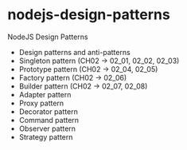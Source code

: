 # nodejs-design-patterns
NodeJS Design Patterns

* Design patterns and anti-patterns
* Singleton pattern (CH02 -> 02_01, 02_02, 02_03)
* Prototype pattern (CH02 -> 02_04, 02_05)
* Factory pattern (CH02 -> 02_06)
* Builder pattern (CH02 -> 02_07, 02_08)
* Adapter pattern
* Proxy pattern
* Decorator pattern
* Command pattern
* Observer pattern
* Strategy pattern
